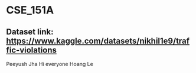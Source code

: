 # CSE_151A
## Dataset link: https://www.kaggle.com/datasets/nikhil1e9/traffic-violations 

Peeyush Jha
Hi everyone
Hoang Le
